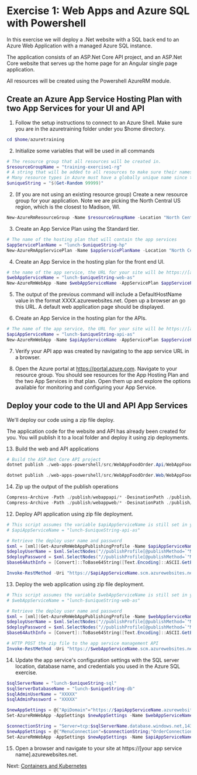 # Exercise 1: Web Apps and Azure SQL with Powershell

In this exercise we will deploy a .Net website with a SQL back end to an Azure Web Application with a managed Azure SQL instance.

The application consists of an ASP.Net Core API project, and an ASP.Net Core website that serves up the home page for an Angular single page application.

All resources will be created using the Powershell AzureRM module.

## Create an Azure App Service Hosting Plan with two App Services for your UI and API

1. Follow the setup instructions to connect to an Azure Shell.  Make sure you are in the azuretraining folder under you $home directory.

```powershell
cd $home/azuretraining
```

2. Initialize some variables that will be used in all commands

```powershell
# The resource group that all resources will be created in.
$resourceGroupName = "training-exercise1-rg"
# A string that will be added to all resources to make sure their names are unique. 
# Many resource types in Azure must have a globally unique name since they are accessed via a public domain name (e.g. myresource.azurewebsites.net).
$uniqueString = "$(Get-Random 99999)"
```

2. (If you are not using an existing resource group) Create a new resource group for your application. Note we are picking the North Central US region, which is the closest to Madison, WI.

```powershell
New-AzureRmResourceGroup -Name $resourceGroupName -Location "North Central US"
```

3. Create an App Service Plan using the Standard tier.

```powershell
# The name of the hosting plan that will contain the app services
$appServicePlanName = "lunch-$uniqueString-hp"
New-AzureRmAppServicePlan -Name $appServicePlanName -Location "North Central US" -ResourceGroupName $resourceGroupName -Tier Standard
```

4. Create an App Service in the hosting plan for the front end UI.

```powershell
# the name of the app service, the URL for your site will be https://[app servicename].azurewebsites.net
$webAppServiceName = "lunch-$uniqueString-web-as"
New-AzureRmWebApp -Name $webAppServiceName -AppServicePlan $appServicePlanName -ResourceGroupName $resourceGroupName
```

5. The output of the previous command will include a DefaultHostName value in the format XXXX.azurewebsites.net. Open up a browser an go this URL.  A default web application page should be displayed.

6. Create an App Service in the hosting plan for the APIs.

```powershell
# The name of the app service, the URL for your site will be https://[app servicename].azurewebsites.net
$apiAppServiceName = "lunch-$uniqueString-api-as"
New-AzureRmWebApp -Name $apiAppServiceName -AppServicePlan $appServicePlanName -ResourceGroupName $resourceGroupName
```

7. Verify your API app was created by navigating to the app service URL in a browser.

8. Open the Azure portal at https://portal.azure.com.  Navigate to your resource group.  You should see resources for the App Hosting Plan and the two App Services in that plan.  Open them up and explore the options available for monitoring and configuring your App Service.



## Deploy your code to the UI and API App Services

We'll deploy our code using a zip file deploy.

The application code for the website and API has already been created for you. You will publish it to a local folder and deploy it using zip deployments.

13. Build the web and API applications

```powershell
# Build the ASP.Net Core API project
dotnet publish ./web-apps-powershell/src/WebAppFoodOrder.Api/WebAppFoodOrder.Api.csproj -o ./publish/webappapi

dotnet publish ./web-apps-powershell/src/WebAppFoodOrder.Web/WebAppFoodOrder.Web.csproj -o ./publish/webappweb
```

14. Zip up the output of the publish operations

```powershell
Compress-Archive -Path ./publish/webappapi/* -DesinationPath ./publish/webappapi.zip
Compress-Archive -Path ./publish/webappweb/* -DesinationPath ./publish/webappweb.zip
```

12. Deploy API application using zip file deployment.

```powershell
# This script assumes the variable $apiAppServiceName is still set in your Powershell environment. If it is not set uncomment the line below and set it to your unique app service name.
# $apiAppServiceName = "lunch-$uniqueString-api-as"

# Retrieve the deploy user name and password
$xml = [xml](Get-AzureRmWebAppPublishingProfile -Name $apiAppServiceName -ResourceGroupName $resourceGroupName)
$deployUserName = $xml.SelectNodes("//publishProfile[@publishMethod=`"MSDeploy`"]/@userName").value
$deployPassword = $xml.SelectNodes("//publishProfile[@publishMethod=`"MSDeploy`"]/@userPWD").value
$base64AuthInfo = [Convert]::ToBase64String([Text.Encoding]::ASCII.GetBytes(("{0}:{1}" -f $deployUserName, $deployPassword)))

Invoke-RestMethod -Uri "https://$apiAppServiceName.scm.azurewebsites.net/api/zipdeploy" -Headers @{Authorization=("Basic {0}" -f $base64AuthInfo)} -UserAgent "powershell/1.0" -Method POST -InFile "./publish/webappapi.zip" -ContentType "multipart/form-data"
```

13. Deploy the web application using zip file deployment.

```powershell
# This script assumes the variable $webAppServiceName is still set in your Powershell environment. If it is not set uncomment the line below and set it to your unique app service name.
# $webAppServiceName = "lunch-$uniqueString-web-as"

# Retrieve the deploy user name and password
$xml = [xml](Get-AzureRmWebAppPublishingProfile -Name $webAppServiceName -ResourceGroupName $resourceGroupName)
$deployUserName = $xml.SelectNodes("//publishProfile[@publishMethod=`"MSDeploy`"]/@userName").value
$deployPassword = $xml.SelectNodes("//publishProfile[@publishMethod=`"MSDeploy`"]/@userPWD").value
$base64AuthInfo = [Convert]::ToBase64String([Text.Encoding]::ASCII.GetBytes(("{0}:{1}" -f $deployUserName, $deployPassword)))

# HTTP POST the zip file to the app service management API
Invoke-RestMethod -Uri "https://$webAppServiceName.scm.azurewebsites.net/api/zipdeploy" -Headers @{Authorization=("Basic {0}" -f $base64AuthInfo)} -UserAgent "powershell/1.0" -Method POST -InFile "./publish/webappweb.zip" -ContentType "multipart/form-data"
```

14. Update the app service's configuration settings with the SQL server location, database name, and credentials you used in the Azure SQL exercise.

```powershell
$sqlServerName = "lunch-$uniqueString-sql"
$sqlServerDatabaseName = "lunch-$uniqueString-db"
$sqlAdminUserName = "XXXXX"
$sqlAdminPassword = "XXXXX"

$newAppSettings = @{"ApiDomain"="https://$apiAppServiceName.azurewebsites.net"}
Set-AzureRmWebApp -AppSettings $newAppSettings -Name $webAppServiceName -ResourceGroupName $resourceGroupName

$connectionString = "Server=tcp:$sqlServerName.database.windows.net,1433;Initial Catalog=$sqlDatabaseName;Persist Security Info=False;User ID=$sqlAdminUserName;Password=$sqlAdminPassword;MultipleActiveResultSets=False;Encrypt=True;TrustServerCertificate=False;Connection Timeout=30;"
$newAppSettings = @{"MenuConnection"=$connectionString;"OrderConnection"=$connectionString}
Set-AzureRmWebApp -AppSettings $newAppSettings -Name $apiAppServiceName -ResourceGroupName $resourceGroupName
```

15. Open a browser and navigate to your site at https://[your app service name].azurewebsites.net.

Next: [Containers and Kubernetes](05-containers-kubernetes.md)
